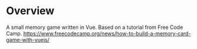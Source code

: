 # Overview
A small memory game written in Vue. Based on a tutorial from Free Code Camp. https://www.freecodecamp.org/news/how-to-build-a-memory-card-game-with-vuejs/
